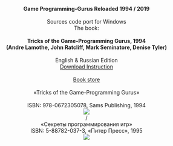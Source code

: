 <p align="center">
<b>Game Programming-Gurus Reloaded 1994 / 2019</b>
<br>
<br>
Sources code port for Windows
<br>
The book:
<br>
<br>
<b>Tricks of the Game-Programming Gurus, 1994
<br>
(Andre Lamothe, John Ratcliff, Mark Seminatore, Denise Tyler)</b>
<br>
<br>
English & Russian Edition
<br>
<a href="https://github.com/myfoundation/Game-Programming-Gurus-Reloaded/blob/master/TRICKS%20OF%20THE%20GAME-PROGRAMMING%20GURU%20RELOADED%20(2019).doc?raw=true">Download Instruction</a>
<br>
<br>
<a href="https://www.amazon.com/Tricks-Game-Programming-Gurus-Andre-Lamothe/dp/0672305070">Book store</a>
<br>
<br>
«Tricks of the Game-Programming Gurus»
<br>
<br>
ISBN: 978-0672305078, Sams Publishing, 1994
<br>
<img src="https://raw.githubusercontent.com/myfoundation/Game-Programming-Gurus-Reloaded/master/jacket_en.png">
<br>
/
<br>
«Секреты программирования игр»
<br>
ISBN: 5-88782-037-3, «Питер Пресс», 1995
<br>
<img src="https://raw.githubusercontent.com/myfoundation/Game-Programming-Gurus-Reloaded/master/jacket_ru.jpg">
<br>
</p>
